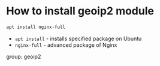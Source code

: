 # How to install geoip2 module

```bash
apt install nginx-full
```

- `apt install` - installs specified package on Ubuntu
- `nginx-full` - advanced package of Nginx

group: geoip2


